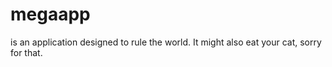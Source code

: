 # megaapp

is an application designed to rule the world. It might also eat your cat, sorry for that.
